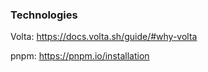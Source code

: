 ### Technologies

Volta: https://docs.volta.sh/guide/#why-volta

pnpm: https://pnpm.io/installation
